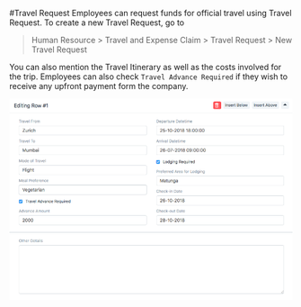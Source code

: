 <!-- add-breadcrumbs -->
#Travel Request
Employees can request funds for official travel using Travel Request. To create a new Travel Request, go to

> Human Resource > Travel and Expense Claim > Travel Request > New Travel Request

You can also mention the Travel Itinerary as well as the costs involved for the trip. Employees can also check `Travel Advance Required` if they wish to receive any upfront payment form the company.

<img class="screenshot" alt="Travel Request Itinerary" src="../assets/travel-request-itinerary.png">